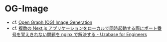 # OG-Image

- cf. [Open Graph (OG) Image Generation](https://vercel.com/docs/functions/og-image-generation)
- cf. [複数の Next.js アプリケーションをローカルで同時起動する際にポート番号を覚えきれない問題を nginx で解決する - Uzabase for Engineers](https://tech.uzabase.com/entry/2023/09/26/103141)



